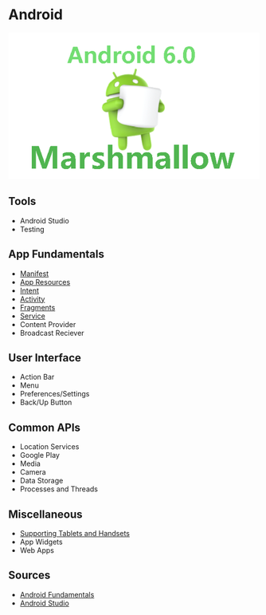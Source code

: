 # Android
![Android Marshmallow Banner](/Images/android-marshmallow.png)

## Tools
* Android Studio
* Testing

## App Fundamentals
* [Manifest](/AppFundamentals/Manifest.md)
* [App Resources](/AppFundamentals/AppResources.md)
* [Intent](/AppFundamentals/Intent.md)
* [Activity](/AppFundamentals/Activity.md)
* [Fragments](/AppFundamentals/Fragments.md)
* [Service](/AppFundamentals/Service.md)
* Content Provider
* Broadcast Reciever

## User Interface
* Action Bar
* Menu
* Preferences/Settings
* Back/Up Button

## Common APIs
* Location Services
* Google Play
* Media
* Camera
* Data Storage
* Processes and Threads

## Miscellaneous
* [Supporting Tablets and Handsets](http://developer.android.com/guide/practices/tablets-and-handsets.html)
* App Widgets
* Web Apps

## Sources
* [Android Fundamentals](http://developer.android.com/guide/components/fundamentals.html)
* [Android Studio](http://developer.android.com/tools/studio/index.html)
